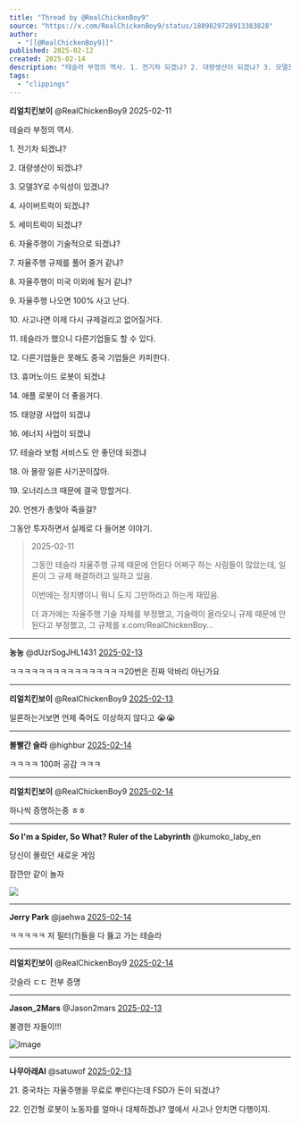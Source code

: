 ```yaml
---
title: "Thread by @RealChickenBoy9"
source: "https://x.com/RealChickenBoy9/status/1889829728913383828"
author:
  - "[[@RealChickenBoy9]]"
published: 2025-02-12
created: 2025-02-14
description: "테슬라 부정의 역사. 1. 전기차 되겠냐? 2. 대량생산이 되겠냐? 3. 모델3Y로 수익성이 있겠냐? 4. 사이버트럭이 되겠냐? 5. 세미트럭이 되겠냐? 6. 자율주행이 기술적으로 되겠냐? 7. 자율주행 규제를 풀어 줄거 같냐? 8. 자율주행이 미국"
tags:
  - "clippings"
---
```

**리얼치킨보이** @RealChickenBoy9 2025-02-11

테슬라 부정의 역사.

1\. 전기차 되겠냐?

2\. 대량생산이 되겠냐?

3\. 모델3Y로 수익성이 있겠냐?

4\. 사이버트럭이 되겠냐?

5\. 세미트럭이 되겠냐?

6\. 자율주행이 기술적으로 되겠냐?

7\. 자율주행 규제를 풀어 줄거 같냐?

8\. 자율주행이 미국 이외에 될거 같냐?

9\. 자율주행 나오면 100% 사고 난다.

10\. 사고나면 이제 다시 규제걸리고 없어질거다.

11\. 테슬라가 했으니 다른기업들도 할 수 있다.

12\. 다른기업들은 못해도 중국 기업들은 카피한다.

13\. 휴머노이드 로봇이 되겠냐

14\. 애플 로봇이 더 좋을거다.

15\. 태양광 사업이 되겠냐

16\. 에너지 사업이 되겠냐

17\. 테슬라 보험 서비스도 안 좋던데 되겠냐

18\. 아 몰랑 일론 사기꾼이잖아.

19\. 오너리스크 때문에 결국 망할거다.

20\. 언젠가 총맞아 죽을걸?

그동안 투자하면서 실제로 다 들어본 이야기.

> 2025-02-11
> 
> 그동안 테슬라 자율주행 규제 때문에 안된다 어쩌구 하는 사람들이 많았는데, 일론이 그 규제 해결하려고 일하고 있음.
> 
> 이번에는 정치병이니 뭐니 도지 그만하라고 하는게 재밌음.
> 
> 더 과거에는 자율주행 기술 자체를 부정했고, 기술력이 올라오니 규제 때문에 안된다고 부정했고, 그 규제를 x.com/RealChickenBoy…

---

**농농** @dUzrSogJHL1431 [2025-02-13](https://x.com/dUzrSogJHL1431/status/1889831158718083358)

ㅋㅋㅋㅋㅋㅋㅋㅋㅋㅋㅋㅋㅋㅋㅋㅋ20번은 진짜 악바리 아닌가요

---

**리얼치킨보이** @RealChickenBoy9 [2025-02-13](https://x.com/RealChickenBoy9/status/1889831550898110923)

일론하는거보면 언제 죽어도 이상하지 않다고 😭😭

---

**볼빨간 슬라** @highbur [2025-02-14](https://x.com/highbur/status/1890192434019324216)

ㅋㅋㅋㅋ 100퍼 공감 ㅋㅋㅋ

---

**리얼치킨보이** @RealChickenBoy9 [2025-02-14](https://x.com/RealChickenBoy9/status/1890193966911611167)

하나씩 증명하는중 ㅎㅎ

---

**So I'm a Spider, So What? Ruler of the Labyrinth** @kumoko\_laby\_en

당신이 몰랐던 새로운 게임

잠깐만 같이 놀자

![](https://pbs.twimg.com/media/GicjK5zaYAMtcHE?format=jpg&name=large)

---

**Jerry Park** @jaehwa [2025-02-14](https://x.com/jaehwa/status/1890196328661360653)

ㅋㅋㅋㅋㅋ 저 필터(?)들을 다 뚫고 가는 테슬라

---

**리얼치킨보이** @RealChickenBoy9 [2025-02-14](https://x.com/RealChickenBoy9/status/1890200783578362072)

갓슬라 ㄷㄷ 전부 증명

---

**Jason\_2Mars** @Jason2mars [2025-02-13](https://x.com/Jason2mars/status/1889881085724729545)

불경한 자들이!!!

![Image](https://pbs.twimg.com/media/Gjo01EPagAA24TV?format=jpg&name=large)

---

**나무아래AI** @satuwof [2025-02-13](https://x.com/satuwof/status/1889993189454717134)

21\. 중국차는 자율주행을 무료로 뿌린다는데 FSD가 돈이 되겠냐?

22\. 인간형 로봇이 노동자를 얼마나 대체하겠냐? 옆에서 사고나 안치면 다행이지.
